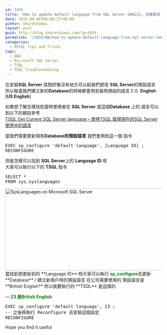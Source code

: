 ```yaml
---
id: 3455
title: 'How to update default language from SQL Server &#8211; 怎樣更改 SQL Server的預設語言'
date: 2015-08-06T00:00:27+08:00
author: ShareChiWai
layout: post
guid: http://blog.sharechiwai.com/?p=3455
permalink: '/2015/08/how-to-update-default-language-from-sql-server-%e6%80%8e%e6%a8%a3%e6%9b%b4%e6%94%b9-sql-server%e7%9a%84%e9%a0%90%e8%a8%ad%e8%aa%9e%e8%a8%80/'
categories:
  - MSSQL Tips and Tricks
tags:
  - DBA
  - Microsoft SQL Server
  - TSQL
  - TSQL Troubleshooting
---
```

在安裝**SQL Server** 其間好像沒有地方可以給我們更改 **SQL Server**的預設語言  
所以每當我們建立新的**Database**的時候都會用安裝時預設的語言 E.G. **English** [**US English**]

如果想了解怎樣找到當時使用者在 **SQL Server** 或這個**Database** 上的 語言可以到以下的網誌參考  
<a href="http://blog.sharechiwai.com/2013/05/tsql-get-current-sql-server-language-%e4%bd%bf%e7%94%a8tsql-%e5%8f%96%e5%be%97%e7%8f%be%e5%9c%a8%e7%9a%84sql-server-%e4%bd%bf%e7%94%a8%e4%b8%ad%e7%9a%84%e8%aa%9e%e8%a8%80/" target="_blank">TSQL Get Current SQL Server language – 使用TSQL 取得現在的SQL Server 使用中的語言</a>

當我們需要更新現有**Database的預設語言** 我們會用到這一個 指令

<pre>EXEC sp_configure 'default language', [Language ID] ;
RECONFIGURE
</pre>

但是怎樣可以找到 **SQL Server**上的 **Language ID** 呢  
大家可以執行以下的 **TSQL** 指令

<pre>SELECT *
FROM sys.syslanguages
</pre>

<img class="alignnone" src="https://i0.wp.com/farm4.static.flickr.com/3693/19692052204_c8ab360500_z.jpg?resize=625%2C264" alt="SysLanguages on Microsoft SQL Server" width="625" height="264" data-recalc-dims="1" />  
當找到想更新到的 **Language ID** 時大家可以執行 <span style="color: #008000;"><strong>sp_configure</strong></span>去更新 **Database** / 建立新用戶時的預設語言  
在公司需要使用的 預設語言是 **British English**  
所以我要執行的 **TSQL** 是這樣的

&#8212;<span style="color: #008000;"><strong> 23 是British English</strong></span>

<pre>EXEC sp_configure 'default language', 23 ;
-- 之後再執行 Reconfigure 去安裝這個設定
RECONFIGURE
</pre>

Hope you find it useful